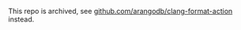 This repo is archived, see [github.com/arangodb/clang-format-action](https://github.com/arangodb/clang-format-action) instead.
